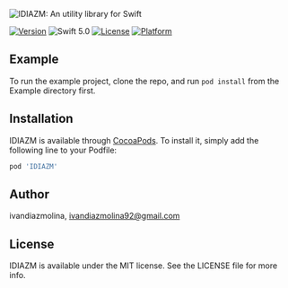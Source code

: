 ![IDIAZM: An utility library for Swift](https://raw.githubusercontent.com/ivandiazmolina/IDIAZM-library/master/IDIAZM.png)

[![Version](https://img.shields.io/cocoapods/v/IDIAZM.svg?style=flat)](https://cocoapods.org/pods/IDIAZM)
![Swift 5.0](https://img.shields.io/badge/Swift-5.0-orange.svg)
[![License](https://img.shields.io/cocoapods/l/IDIAZM.svg?style=flat)](https://cocoapods.org/pods/IDIAZM)
[![Platform](https://img.shields.io/cocoapods/p/IDIAZM.svg?style=flat)](https://cocoapods.org/pods/IDIAZM)

## Example

To run the example project, clone the repo, and run `pod install` from the Example directory first.

## Installation

IDIAZM is available through [CocoaPods](https://cocoapods.org). To install
it, simply add the following line to your Podfile:

```ruby
pod 'IDIAZM'
```

## Author

ivandiazmolina, ivandiazmolina92@gmail.com

## License

IDIAZM is available under the MIT license. See the LICENSE file for more info.
